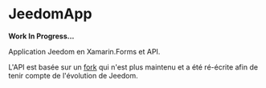 # JeedomApp
**Work In Progress...**

Application Jeedom en Xamarin.Forms et API.

L'API est basée sur un [fork](https://github.com/fabmoll/JeedomWindows) qui n'est plus maintenu et a été ré-écrite afin de tenir compte de l'évolution de Jeedom.
